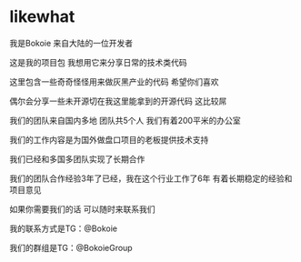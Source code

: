 # likewhat
我是Bokoie 来自大陆的一位开发者

这是我的项目包 我想用它来分享日常的技术类代码

这里包含一些奇奇怪怪用来做灰黑产业的代码 希望你们喜欢

偶尔会分享一些未开源切在我这里能拿到的开源代码 这比较屌

我们的团队来自国内多地 团队共5个人 我们有着200平米的办公室 

我们的工作内容是为国外做盘口项目的老板提供技术支持 

我们已经和多国多团队实现了长期合作

我们的团队合作经验3年了已经，我在这个行业工作了6年 有着长期稳定的经验和项目意见 

如果你需要我们的话 可以随时来联系我们 


我的联系方式是TG：@Bokoie 

我们的群组是TG：@BokoieGroup
